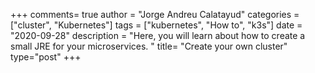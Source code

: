 +++
comments= true
author = "Jorge Andreu Calatayud"
categories = ["cluster", "Kubernetes"]
tags = ["kubernetes", "How to", "k3s"]
date = "2020-09-28"
description = "Here, you will learn about how to create a small JRE for your microservices. "
title= "Create your own cluster"
type="post"
+++

